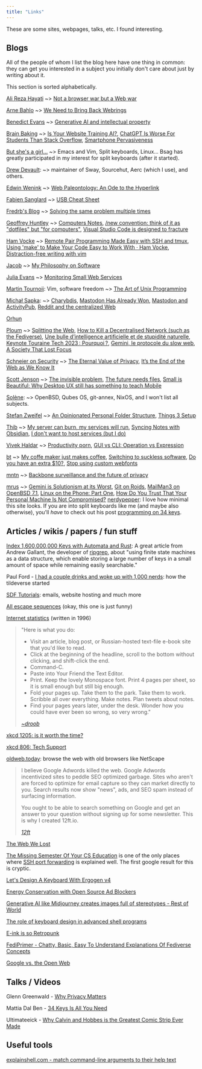 ```yaml
---
title: "Links"
---
```


These are some sites, webpages, talks, etc. I found interesting.

## Blogs

All of the people of whom I list the blog here have one thing in common: they can get you interested in a subject you initially don't care about just by writing about it.

This section is sorted alphabetically.

[Ali Reza Hayati](https://alirezahayati.com/) ~> [Not a browser war but a Web war](https://alirezahayati.com/2023/08/06/not-a-browser-war-but-a-web-war/)

[Arne Bahlo](https://arne.me/) ~> [We Need to Bring Back Webrings](https://arne.me/blog/we-need-to-bring-back-webrings)

[Benedict Evans](https://www.ben-evans.com/) ~> [Generative AI and intellectual property](https://www.ben-evans.com/benedictevans/2023/8/27/generative-ai-ad-intellectual-property)

[Brain Baking](https://brainbaking.com/) ~> [Is Your Website Training AI?](https://brainbaking.com/post/2023/04/is-your-website-training-ai/), [ChatGPT Is Worse For Students Than Stack Overflow](https://brainbaking.com/post/2023/10/chatgpt-is-worse-for-students-than-stack-overflow/), [Smartphone Pervasiveness](https://brainbaking.com/post/2024/04/smartphone-pervasiveness/)

[But she's a girl...](https://www.rousette.org.uk/) ~> Emacs and Vim, Split keyboards, Linux... Bsag has greatly participated in my interest for split keyboards (after it started).

[Drew Devault](https://drewdevault.com): ~> maintainer of Sway, Sourcehut, Aerc (which I use), and others.

[Edwin Wenink](https://www.edwinwenink.xyz/) ~> [Web Paleontology: An Ode to the Hyperlink](https://www.edwinwenink.xyz/etc/web_paleontology/)

[Fabien Sanglard](https://fabiensanglard.net/) ~> [USB Cheat Sheet](https://fabiensanglard.net/usbcheat/index.html)

[Fredrb's Blog](https://blog.fredrb.com/) ~> [Solving the same problem multiple times](https://blog.fredrb.com/2023/09/08/same-problem-multiple-times/)

[Geoffrey Huntley](https://ghuntley.com/) ~> [Computers Notes](https://ghuntley.com/notes/computers/), [/new convention: think of it as "dotfiles" but "for computers"](https://ghuntley.com/slash-new/), [Visual Studio Code is designed to fracture](https://ghuntley.com/fracture/)

[Ham Vocke](https://hamvocke.com/blog/) ~> [Remote Pair Programming Made Easy with SSH and tmux](https://hamvocke.com/blog/remote-pair-programming-with-tmux/), [Using 'make' to Make Your Code Easy to Work With · Ham Vocke](https://hamvocke.com/blog/make-for-easy-coding/), [Distraction-free writing with vim](https://hamvocke.com/blog/distraction-free-writing/)

[Jacob](https://jacobwsmith.xyz/) ~> [My Philosophy on Software](https://jacobwsmith.xyz/stories/software_philosophy.html)

[Julia Evans](https://jvns.ca/) ~> [Monitoring Small Web Services](https://jvns.ca/blog/2022/07/09/monitoring-small-web-services/)

[Martin Tournoij](https://www.arp242.net/): Vim, software freedom ~> [The Art of Unix Programming](https://www.arp242.net/the-art-of-unix-programming/)

[Michał Sapka](https://michal.sapka.me/): ~> [Charybdis](https://michal.sapka.me/articles/charybdis/), [Mastodon Has Already Won](https://michal.sapka.me/blog/2023/mastodon-has-already-won/), [Mastodon and ActivityPub](https://michal.sapka.me/articles/mastodon-activity-pub/), [Reddit and the centralized Web](https://michal.sapka.me/articles/reddit-and-the-centralized-web/)

[Orhun](https://blog.orhun.dev/)

[Ploum](https://ploum.net/index_all.html) ~> [Splitting the Web](https://ploum.net/2023-08-01-splitting-the-web.html), [How to Kill a Decentralised Network (such as the Fediverse)](https://ploum.net/2023-06-23-how-to-kill-decentralised-networks.html), [Une bulle d’intelligence artificielle et de stupidité naturelle](https://ploum.net/2024-04-04-la-bulle-ai.html), [Keynote Touraine Tech 2023 : Pourquoi ?](https://ploum.net/2023-03-30-tnt23-pourquoi.html), [Gemini, le protocole du slow web](https://ploum.net/gemini-le-protocole-du-slow-web/index.html), [A Society That Lost Focus](https://ploum.net/2024-03-18-lost-focus.html)

[Schneier on Security](https://www.schneier.com/) ~> [The Eternal Value of Privacy](https://www.schneier.com/essays/archives/2006/05/the_eternal_value_of.html), [It’s the End of the Web as We Know It](https://www.schneier.com/essays/archives/2024/04/its-the-end-of-the-web-as-we-know-it.html)

[Scott Jenson](https://jenson.org/) ~> [The invisible problem](https://jenson.org/text/), [The future needs files](https://jenson.org/files/), [Small is Beautiful: Why Desktop UX still has something to teach Mobile](https://jenson.org/small/)

[Solène](https://dataswamp.org/~solene/): ~> OpenBSD, Qubes OS, git-annex, NixOS, and I won't list all subjects.

[Stefan Zweifel](https://stefanzweifel.dev/) ~> [An Opinionated Personal Folder Structure](https://stefanzweifel.dev/posts/2023/09/16/an-opinionated-personal-folder-structure), [Things 3 Setup](https://stefanzweifel.dev/posts/2019/12/26/things-3-setup)

[Thib](https://ergaster.org/blog/) ~> [My server can burn, my services will run](https://ergaster.org/posts/2023/10/05-my-server-can-burn/), [Syncing Notes with Obsidian](https://ergaster.org/posts/2023/08/23-syncing-notes-with-obsidian/), [I don't want to host services (but I do)](https://ergaster.org/posts/2023/08/09-i-dont-want-to-host-services-but-i-do/)

[Vivek Haldar](https://blog.vivekhaldar.com/start) ~> [Productivity porn](https://blog.vivekhaldar.com/post/28465017852/productivity-porn), [GUI vs CLI: Operation vs Expression](https://blog.vivekhaldar.com/post/8950163616/gui-vs-cli-operation-vs-expression)

[bt](https://btxx.org/) ~> [My coffe maker just makes coffee](https://btxx.ht/one-thing/), [Switching to suckless software](https://btxx.ht/suckless/), [Do you have an extra &dollar;10?](https://btxx.ht/$10/), [Stop using custom webfonts](https://btxx.ht/webfonts/)

[mntn](https://mntn.xyz) ~> [Backbone surveillance and the future of privacy](https://mntn.xyz/posts/2021-08-28-backbone-surveillance-and-the-future-of-privacy/)

[mrus](https://xn--gckvb8fzb.com/) ~> [Gemini is Solutionism at its Worst](https://xn--gckvb8fzb.com/gemini-is-solutionism-at-its-worst#site-main), [Git on Roids](https://xn--gckvb8fzb.com/git-on-roids/#site-main), [MailMan3 on OpenBSD 7.1](https://xn--gckvb8fzb.com/mailman3-on-openbsd-71/#site-main), [Linux on the Phone: Part One](https://xn--gckvb8fzb.com/linux-on-the-phone-part-one/#site-main), [How Do You Trust That Your Personal Machine Is Not Compromised?](https://xn--gckvb8fzb.com/how-do-you-trust-that-your-personal-machine-is-not-compromised/)
[nerdypepper](https://peppe.rs): I love how minimal this site looks. If you are into split keyboards like me (and maybe also otherwise), you'll _have_ to check out his post [programming on 34 keys](https://peppe.rs/posts/programming_on_34_keys/).

## Articles / wikis / papers / fun stuff

[Index 1,600,000,000 Keys with Automata and Rust](https://blog.burntsushi.net/transducers/): A great article from Andrew Gallant, the developer of [ripgrep](https://github.com/BurntSushi/ripgrep), about "using finite state machines as a data structure, which enable storing a large number of keys in a small amount of space while remaining easily searchable."

Paul Ford - [I had a couple drinks and woke up with 1,000 nerds](https://medium.com/message/tilde-club-i-had-a-couple-drinks-and-woke-up-with-1-000-nerds-a8904f0a2ebf): how the tildeverse started

[SDF Tutorials](https://sdf.org/?tutorials): emails, website hosting and much more

[All escape sequences](https://raw.githubusercontent.com/doy/runes/master/doc/all-escapes.txt) (okay, this one is just funny)

[Internet statistics](https://www.mit.edu/~mkgray/net/) (written in 1996)

> "Here is what you do:
>
> - Visit an article, blog post, or Russian-hosted text-file e-book site that you'd like to read.
> - Click at the beginning of the headline, scroll to the bottom without clicking, and shift-click the end.
> - Command-C.
> - Paste into Your Friend the Text Editor.
> - Print. Keep the lovely Monospace font. Print 4 pages per sheet, so it is small enough but still big enough.
> - Fold your pages up. Take them to the park. Take them to work. Scribble all over everything. Make notes. Plan tweets about notes.
> - Find your pages years later, under the desk. Wonder how you could have ever been so wrong, so very wrong."
>
> <cite>[~droob](https://tilde.club/~droob/)</cite>

[xkcd 1205: is it worth the time?](https://xkcd.com/1205/)

[xkcd 806: Tech Support](https://xkcd.com/806/)

[oldweb.today](https://oldweb.today/?browser=ns3-mac#https://tarneo.fr): browse the web with old browsers like NetScape

> I believe Google Adwords killed the web. Google Adwords incentivized sites to peddle SEO optimized garbage. Sites who aren't are forced to optimize for email capture so they can market directly to you. Search results now show "news", ads, and SEO spam instead of surfacing information.
>
> You ought to be able to search something on Google and get an answer to your question without signing up for some newsletter. This is why I created 12ft.io.
>
> <cite>[12ft](https://12ft.io)</cite>

[The Web We Lost](https://www.anildash.com/2012/12/13/the_web_we_lost/)

[The Missing Semester Of Your CS Education](https://missing.csail.mit.edu/) is one of the only places where [SSH port forwarding](https://missing.csail.mit.edu/2020/command-line/#port-forwarding) is explained well. The first google result for this is cryptic.

[Let's Design A Keyboard With Ergogen v4](https://flatfootfox.com/ergogen-introduction/)

[Energy Conservation with Open Source Ad Blockers](https://www.mdpi.com/2227-7080/8/2/18)

[Generative AI like Midjourney creates images full of stereotypes - Rest of World](https://restofworld.org/2023/ai-image-stereotypes/)

[The role of keyboard design in advanced shell programs](https://nyxt.atlas.engineer/article/keyboard.org)

[E-ink is so Retropunk](https://rmkit.dev/eink-is-so-retropunk/)

[FediPrimer - Chatty, Basic, Easy To Understand Explanations Of Fediverse Concepts](http://fediprimer.org/index.php)

[Google vs. the Open Web](https://interpeer.io/blog/2023/07/google-vs-the-open-web/)

## Talks / Videos

Glenn Greenwald - [Why Privacy Matters](https://iv.renn.es/watch?v=pcSlowAhvUk)

Mattia Dal Ben - [34 Keys Is All You Need](https://iv.renn.es/watch?v=unMXQTSQEak)

Ultimateeick - [Why Calvin and Hobbes is the Greatest Comic Strip Ever Made](https://iv.renn.es/watch?v=vMD3casO_q4)

## Useful tools

[explainshell.com - match command-line arguments to their help text](https://explainshell.com/)
